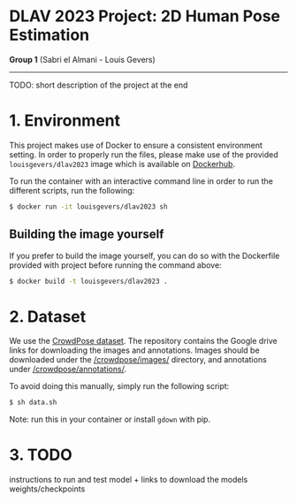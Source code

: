 # DLAV 2023 Project: 2D Human Pose Estimation

**Group 1** (Sabri el Almani - Louis Gevers)

---

TODO: short description of the project at the end

# 1. Environment

This project makes use of Docker to ensure a consistent environment setting.
In order to properly run the files, please make use of the provided `louisgevers/dlav2023` image which is available on [Dockerhub](https://hub.docker.com/r/louisgevers/dlav2023).

To run the container with an interactive command line in order to run the different scripts, run the following:

```bash
$ docker run -it louisgevers/dlav2023 sh
```

## Building the image yourself

If you prefer to build the image yourself, you can do so with the Dockerfile provided with project before running the command above:
```bash
$ docker build -t louisgevers/dlav2023 .
```

# 2. Dataset

We use the [CrowdPose dataset](https://github.com/Jeff-sjtu/CrowdPose).
The repository contains the Google drive links for downloading the images and annotations.
Images should be downloaded under the [/crowdpose/images/](/crowdpose/images/) directory, and annotations under [/crowdpose/annotations/](/crowdpose/annotations/).

To avoid doing this manually, simply run the following script:

```bash
$ sh data.sh
```

Note: run this in your container or install `gdown` with pip.

# 3. TODO

instructions to run and test model + links to download the models weights/checkpoints
